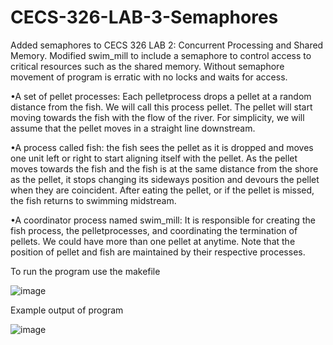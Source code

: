 # CECS-326-LAB-3-Semaphores
Added semaphores to CECS 326 LAB 2: Concurrent Processing and Shared Memory. Modified swim_mill to include a semaphore to control access to critical resources such as the shared memory. Without semaphore movement of program is erratic with no locks and waits for access. 

•A set of pellet processes: Each pelletprocess drops a pellet at a random distance from the fish. We will call this process pellet. The pellet will start moving towards the fish with the flow of the river. For simplicity, we will assume that the pellet moves in a straight line downstream.

•A process called fish: the fish sees the pellet as it is dropped and moves one unit left or right to start aligning itself with the pellet. As the pellet moves towards the fish and the fish is at the same distance from the shore as the pellet, it stops changing its sideways position and devours the pellet when they are coincident. After eating the pellet, or if the pellet is missed, the fish returns to swimming midstream.

•A coordinator process named swim_mill: It is responsible for creating the fish process, the pelletprocesses, and coordinating the termination of pellets. We could have more than one pellet at anytime. Note that the position of pellet and fish are maintained by their respective processes.

To run the program use the makefile 


![image](https://user-images.githubusercontent.com/17859981/111240437-7c405680-85b8-11eb-8511-a3f76a1f8826.png)



Example output of program


![image](https://user-images.githubusercontent.com/17859981/111240507-9b3ee880-85b8-11eb-8da3-aab9330d4a30.png)
